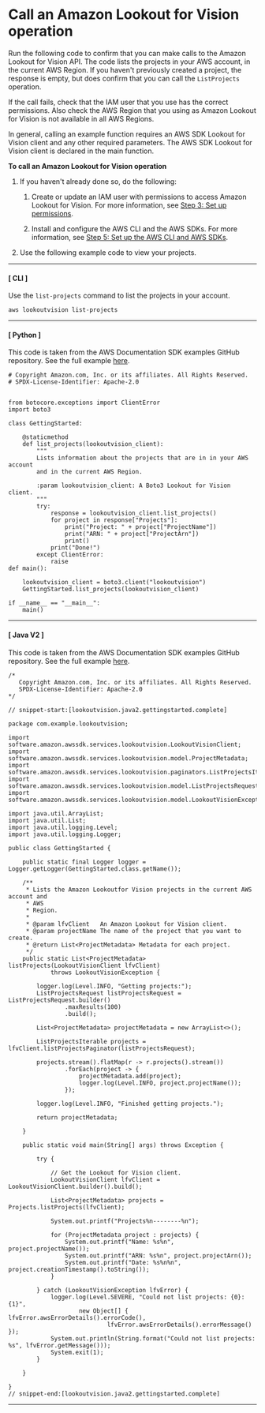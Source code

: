 # Call an Amazon Lookout for Vision operation<a name="su-sdk-list-projects"></a>

Run the following code to confirm that you can make calls to the Amazon Lookout for Vision API\. The code lists the projects in your AWS account, in the current AWS Region\. If you haven't previously created a project, the response is empty, but does confirm that you can call the `ListProjects` operation\. 

If the call fails, check that the IAM user that you use has the correct permissions\. Also check the AWS Region that you using as Amazon Lookout for Vision is not available in all AWS Regions\.

In general, calling an example function requires an AWS SDK Lookout for Vision client and any other required parameters\. The AWS SDK Lookout for Vision client is declared in the main function\. 

**To call an Amazon Lookout for Vision operation**

1. If you haven't already done so, do the following:

   1. Create or update an IAM user with permissions to access Amazon Lookout for Vision\. For more information, see [Step 3: Set up permissions](su-setup-permissions.md)\. 

   1. Install and configure the AWS CLI and the AWS SDKs\. For more information, see [Step 5: Set up the AWS CLI and AWS SDKs](su-awscli-sdk.md)\.

1. Use the following example code to view your projects\.

------
#### [ CLI ]

   Use the `list-projects` command to list the projects in your account\.

   ```
   aws lookoutvision list-projects
   ```

------
#### [ Python ]

   This code is taken from the AWS Documentation SDK examples GitHub repository\. See the full example [here](https://github.com/awsdocs/aws-doc-sdk-examples/blob/main/python/example_code/lookoutvision/train_host.py)\. 

   ```
   # Copyright Amazon.com, Inc. or its affiliates. All Rights Reserved.
   # SPDX-License-Identifier: Apache-2.0
   
   
   from botocore.exceptions import ClientError
   import boto3
   
   class GettingStarted:
   
       @staticmethod
       def list_projects(lookoutvision_client):
           """
           Lists information about the projects that are in in your AWS account
           and in the current AWS Region.
   
           :param lookoutvision_client: A Boto3 Lookout for Vision client.
           """
           try:
               response = lookoutvision_client.list_projects()
               for project in response["Projects"]:
                   print("Project: " + project["ProjectName"])
                   print("ARN: " + project["ProjectArn"])
                   print()
               print("Done!")
           except ClientError:
               raise
   def main():
       
       lookoutvision_client = boto3.client("lookoutvision")
       GettingStarted.list_projects(lookoutvision_client)
   
   if __name__ == "__main__":
       main()
   ```

------
#### [ Java V2 ]

   This code is taken from the AWS Documentation SDK examples GitHub repository\. See the full example [here](https://github.com/awsdocs/aws-doc-sdk-examples/blob/main/javav2/example_code/lookoutvision/src/main/java/com/example/lookoutvision/ListProjects.java)\. 

   ```
   /*
      Copyright Amazon.com, Inc. or its affiliates. All Rights Reserved.
      SPDX-License-Identifier: Apache-2.0
   */
   
   // snippet-start:[lookoutvision.java2.gettingstarted.complete]
   
   package com.example.lookoutvision;
   
   import software.amazon.awssdk.services.lookoutvision.LookoutVisionClient;
   import software.amazon.awssdk.services.lookoutvision.model.ProjectMetadata;
   import software.amazon.awssdk.services.lookoutvision.paginators.ListProjectsIterable;
   import software.amazon.awssdk.services.lookoutvision.model.ListProjectsRequest;
   import software.amazon.awssdk.services.lookoutvision.model.LookoutVisionException;
   
   import java.util.ArrayList;
   import java.util.List;
   import java.util.logging.Level;
   import java.util.logging.Logger;
   
   public class GettingStarted {
   
       public static final Logger logger = Logger.getLogger(GettingStarted.class.getName());
   
       /**
        * Lists the Amazon Lookoutfor Vision projects in the current AWS account and
        * AWS
        * Region.
        * 
        * @param lfvClient   An Amazon Lookout for Vision client.
        * @param projectName The name of the project that you want to create.
        * @return List<ProjectMetadata> Metadata for each project.
        */
       public static List<ProjectMetadata> listProjects(LookoutVisionClient lfvClient)
               throws LookoutVisionException {
   
           logger.log(Level.INFO, "Getting projects:");
           ListProjectsRequest listProjectsRequest = ListProjectsRequest.builder()
                   .maxResults(100)
                   .build();
   
           List<ProjectMetadata> projectMetadata = new ArrayList<>();
   
           ListProjectsIterable projects = lfvClient.listProjectsPaginator(listProjectsRequest);
   
           projects.stream().flatMap(r -> r.projects().stream())
                   .forEach(project -> {
                       projectMetadata.add(project);
                       logger.log(Level.INFO, project.projectName());
                   });
   
           logger.log(Level.INFO, "Finished getting projects.");
   
           return projectMetadata;
   
       }
   
       public static void main(String[] args) throws Exception {
   
           try {
   
               // Get the Lookout for Vision client.
               LookoutVisionClient lfvClient = LookoutVisionClient.builder().build();
   
               List<ProjectMetadata> projects = Projects.listProjects(lfvClient);
   
               System.out.printf("Projects%n--------%n");
   
               for (ProjectMetadata project : projects) {
                   System.out.printf("Name: %s%n", project.projectName());
                   System.out.printf("ARN: %s%n", project.projectArn());
                   System.out.printf("Date: %s%n%n", project.creationTimestamp().toString());
               }
   
           } catch (LookoutVisionException lfvError) {
               logger.log(Level.SEVERE, "Could not list projects: {0}: {1}",
                       new Object[] { lfvError.awsErrorDetails().errorCode(),
                               lfvError.awsErrorDetails().errorMessage() });
               System.out.println(String.format("Could not list projects: %s", lfvError.getMessage()));
               System.exit(1);
           }
   
       }
   
   }
   // snippet-end:[lookoutvision.java2.gettingstarted.complete]
   ```

------